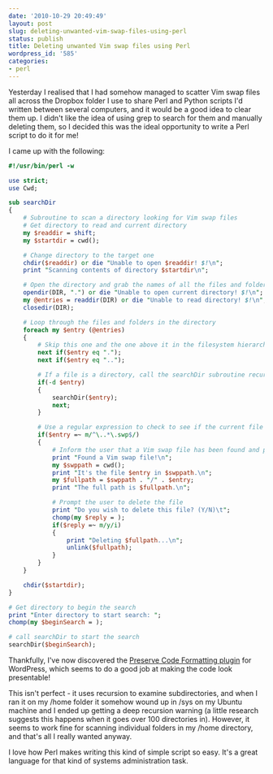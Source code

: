 ```yaml
---
date: '2010-10-29 20:49:49'
layout: post
slug: deleting-unwanted-vim-swap-files-using-perl
status: publish
title: Deleting unwanted Vim swap files using Perl
wordpress_id: '585'
categories:
- perl
---
```


Yesterday I realised that I had somehow managed to scatter Vim swap files all across the Dropbox folder I use to share Perl and Python scripts I'd written between several computers, and it would be a good idea to clear them up. I didn't like the idea of using grep to search for them and manually deleting them, so I decided this was the ideal opportunity to write a Perl script to do it for me!

I came up with the following:

```perl
#!/usr/bin/perl -w

use strict;
use Cwd;

sub searchDir
{
    # Subroutine to scan a directory looking for Vim swap files
    # Get directory to read and current directory
    my $readdir = shift;
    my $startdir = cwd();

    # Change directory to the target one
    chdir($readdir) or die "Unable to open $readdir! $!\n";
    print "Scanning contents of directory $startdir\n";

    # Open the directory and grab the names of all the files and folders in it
    opendir(DIR, ".") or die "Unable to open current directory! $!\n";
    my @entries = readdir(DIR) or die "Unable to read directory! $!\n";
    closedir(DIR);

    # Loop through the files and folders in the directory
    foreach my $entry (@entries)
    {
        # Skip this one and the one above it in the filesystem hierarchy
        next if($entry eq ".");
        next if($entry eq "..");

        # If a file is a directory, call the searchDir subroutine recursively in order to scan it
        if(-d $entry)
        {
            searchDir($entry);
            next;
        }

        # Use a regular expression to check to see if the current file starts with a period, and ends with .swp - if it does, it's a Vim swap file
        if($entry =~ m/^\..*\.swp$/)
        {
            # Inform the user that a Vim swap file has been found and print out the path to it
            print "Found a Vim swap file!\n";
            my $swppath = cwd();
            print "It's the file $entry in $swppath.\n";
            my $fullpath = $swppath . "/" . $entry;
            print "The full path is $fullpath.\n";

            # Prompt the user to delete the file
            print "Do you wish to delete this file? (Y/N)\t";
            chomp(my $reply = );
            if($reply =~ m/y/i)
            {
                print "Deleting $fullpath...\n";
                unlink($fullpath);
            }
        }
    }

    chdir($startdir);
}

# Get directory to begin the search
print "Enter directory to start search: ";
chomp(my $beginSearch = );

# call searchDir to start the search
searchDir($beginSearch);
```

Thankfully, I've now discovered the [Preserve Code Formatting plugin](https://wordpress.org/extend/plugins/preserve-code-formatting/) for WordPress, which seems to do a good job at making the code look presentable!

This isn't perfect - it uses recursion to examine subdirectories, and when I ran it on my /home folder it somehow wound up in /sys on my Ubuntu machine and I ended up getting a deep recursion warning (a little research suggests this happens when it goes over 100 directories in). However, it seems to work fine for scanning individual folders in my /home directory, and that's all I really wanted anyway.

I love how Perl makes writing this kind of simple script so easy. It's a great language for that kind of systems administration task.

